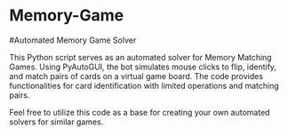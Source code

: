 # Memory-Game

#Automated Memory Game Solver

This Python script serves as an automated solver for Memory Matching Games. Using PyAutoGUI, the bot simulates mouse clicks to flip, identify, and match pairs of cards on a virtual game board. The code provides functionalities for card identification with limited operations and matching pairs.

Feel free to utilize this code as a base for creating your own automated solvers for similar games.
